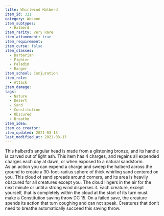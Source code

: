 ```yaml
---
title: Whirlwind Halberd
item_id: 321
category: Weapon
item_subtypes: 
  - Halberd
item_rarity: Very Rare
item_attunement: true
item_requirement: 
item_curse: false
item_classes: 
  - Barbarian
  - Fighter
  - Paladin
  - Ranger
item_school: Conjuration
item_role: 
  - Attack
item_damage: 
tags:
  - Nature
  - Desert
  - Sand
  - Constitution
  - Obscured
  - Breathe
item_idea: 
item_co_creator: 
item_updated: 2021-03-13
last_modified_at: 2021-03-13
---
```


This halberd’s angular head is made from a glistening bronze, and its handle is carved out of light ash. This item has 4 charges, and regains all expended charges each day at dawn, or when exposed to a natural sandstorm.  
As an action you can expend a charge and sweep the halberd across the ground to create a 30-foot-radius sphere of thick whirling sand centered on you. This cloud of sand spreads around corners, and its area is heavily obscured for all creatures except you. The cloud lingers in the air for the next minute or until a strong wind disperses it. Each creature, except yourself, that is completely within the cloud at the start of its turn must make a Constitution saving throw DC 15. On a failed save, the creature spends its action that turn coughing and can not speak. Creatures that don’t need to breathe automatically succeed this saving throw.
